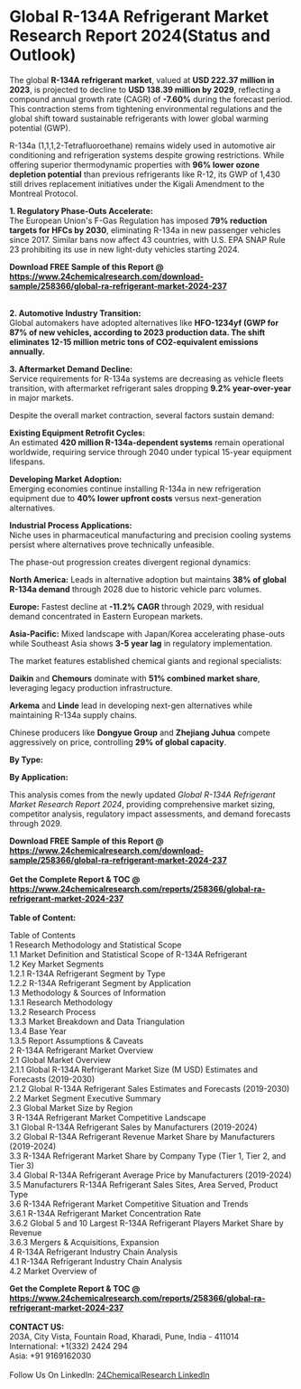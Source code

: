 <h1>Global R-134A Refrigerant Market Research Report 2024(Status and Outlook)</h1><p>The global <strong>R-134A refrigerant market</strong>, valued at <strong>USD 222.37 million in 2023</strong>, is projected to decline to <strong>USD 138.39 million by 2029</strong>, reflecting a compound annual growth rate (CAGR) of <strong>-7.60%</strong> during the forecast period. This contraction stems from tightening environmental regulations and the global shift toward sustainable refrigerants with lower global warming potential (GWP).</p><p>R-134a (1,1,1,2-Tetrafluoroethane) remains widely used in automotive air conditioning and refrigeration systems despite growing restrictions. While offering superior thermodynamic properties with <strong>96% lower ozone depletion potential</strong> than previous refrigerants like R-12, its GWP of 1,430 still drives replacement initiatives under the Kigali Amendment to the Montreal Protocol.</p><p><strong>1. Regulatory Phase-Outs Accelerate:</strong><br>
The European Union's F-Gas Regulation has imposed <strong>79% reduction targets for HFCs by 2030</strong>, eliminating R-134a in new passenger vehicles since 2017. Similar bans now affect 43 countries, with U.S. EPA SNAP Rule 23 prohibiting its use in new light-duty vehicles starting 2024.</p><div><b>Download FREE Sample of this Report @ 
            <a href="https://www.24chemicalresearch.com/download-sample/258366/global-ra-refrigerant-market-2024-237">
            https://www.24chemicalresearch.com/download-sample/258366/global-ra-refrigerant-market-2024-237</a></b></div><br><p><strong>2. Automotive Industry Transition:</strong><br>
Global automakers have adopted alternatives like <strong>HFO-1234yf (GWP for 87% of new vehicles, according to 2023 production data. The shift eliminates 12-15 million metric tons of CO2-equivalent emissions annually.</strong></p><p><strong>3. Aftermarket Demand Decline:</strong><br>
Service requirements for R-134a systems are decreasing as vehicle fleets transition, with aftermarket refrigerant sales dropping <strong>9.2% year-over-year</strong> in major markets.</p><p>Despite the overall market contraction, several factors sustain demand:</p><p><strong>Existing Equipment Retrofit Cycles:</strong><br>
	An estimated <strong>420 million R-134a-dependent systems</strong> remain operational worldwide, requiring service through 2040 under typical 15-year equipment lifespans.</p><p><strong>Developing Market Adoption:</strong><br>
	Emerging economies continue installing R-134a in new refrigeration equipment due to <strong>40% lower upfront costs</strong> versus next-generation alternatives.</p><p><strong>Industrial Process Applications:</strong><br>
	Niche uses in pharmaceutical manufacturing and precision cooling systems persist where alternatives prove technically unfeasible.</p><p>The phase-out progression creates divergent regional dynamics:</p><p><strong>North America:</strong> Leads in alternative adoption but maintains <strong>38% of global R-134a demand</strong> through 2028 due to historic vehicle parc volumes.</p><p><strong>Europe:</strong> Fastest decline at <strong>-11.2% CAGR</strong> through 2029, with residual demand concentrated in Eastern European markets.</p><p><strong>Asia-Pacific:</strong> Mixed landscape with Japan/Korea accelerating phase-outs while Southeast Asia shows <strong>3-5 year lag</strong> in regulatory implementation.</p><p>The market features established chemical giants and regional specialists:</p><p><strong>Daikin</strong> and <strong>Chemours</strong> dominate with <strong>51% combined market share</strong>, leveraging legacy production infrastructure.</p><p><strong>Arkema</strong> and <strong>Linde</strong> lead in developing next-gen alternatives while maintaining R-134a supply chains.</p><p>Chinese producers like <strong>Dongyue Group</strong> and <strong>Zhejiang Juhua</strong> compete aggressively on price, controlling <strong>29% of global capacity</strong>.</p><p><strong>By Type:</strong></p><p><strong>By Application:</strong></p><p>This analysis comes from the newly updated <em>Global R-134A Refrigerant Market Research Report 2024</em>, providing comprehensive market sizing, competitor analysis, regulatory impact assessments, and demand forecasts through 2029.</p><div><b>Download FREE Sample of this Report @ 
            <a href="https://www.24chemicalresearch.com/download-sample/258366/global-ra-refrigerant-market-2024-237">
            https://www.24chemicalresearch.com/download-sample/258366/global-ra-refrigerant-market-2024-237</a></b></div><br><div><b>Get the Complete Report & TOC @ 
            <a href="https://www.24chemicalresearch.com/reports/258366/global-ra-refrigerant-market-2024-237">
            https://www.24chemicalresearch.com/reports/258366/global-ra-refrigerant-market-2024-237</a></b></div><br>
            <b>Table of Content:</b><p>Table of Contents<br />
1 Research Methodology and Statistical Scope<br />
1.1 Market Definition and Statistical Scope of R-134A Refrigerant<br />
1.2 Key Market Segments<br />
1.2.1 R-134A Refrigerant Segment by Type<br />
1.2.2 R-134A Refrigerant Segment by Application<br />
1.3 Methodology & Sources of Information<br />
1.3.1 Research Methodology<br />
1.3.2 Research Process<br />
1.3.3 Market Breakdown and Data Triangulation<br />
1.3.4 Base Year<br />
1.3.5 Report Assumptions & Caveats<br />
2 R-134A Refrigerant Market Overview<br />
2.1 Global Market Overview<br />
2.1.1 Global R-134A Refrigerant Market Size (M USD) Estimates and Forecasts (2019-2030)<br />
2.1.2 Global R-134A Refrigerant Sales Estimates and Forecasts (2019-2030)<br />
2.2 Market Segment Executive Summary<br />
2.3 Global Market Size by Region<br />
3 R-134A Refrigerant Market Competitive Landscape<br />
3.1 Global R-134A Refrigerant Sales by Manufacturers (2019-2024)<br />
3.2 Global R-134A Refrigerant Revenue Market Share by Manufacturers (2019-2024)<br />
3.3 R-134A Refrigerant Market Share by Company Type (Tier 1, Tier 2, and Tier 3)<br />
3.4 Global R-134A Refrigerant Average Price by Manufacturers (2019-2024)<br />
3.5 Manufacturers R-134A Refrigerant Sales Sites, Area Served, Product Type<br />
3.6 R-134A Refrigerant Market Competitive Situation and Trends<br />
3.6.1 R-134A Refrigerant Market Concentration Rate<br />
3.6.2 Global 5 and 10 Largest R-134A Refrigerant Players Market Share by Revenue<br />
3.6.3 Mergers & Acquisitions, Expansion<br />
4 R-134A Refrigerant Industry Chain Analysis<br />
4.1 R-134A Refrigerant Industry Chain Analysis<br />
4.2 Market Overview of</p><div><b>Get the Complete Report & TOC @ 
            <a href="https://www.24chemicalresearch.com/reports/258366/global-ra-refrigerant-market-2024-237">
            https://www.24chemicalresearch.com/reports/258366/global-ra-refrigerant-market-2024-237</a></b></div><br><b>CONTACT US:</b><br>
            203A, City Vista, Fountain Road, Kharadi, Pune, India - 411014<br>
            International: +1(332) 2424 294<br>
            Asia: +91 9169162030 <br><br>
            Follow Us On LinkedIn: <a href="https://www.linkedin.com/company/24chemicalresearch/">24ChemicalResearch LinkedIn</a>